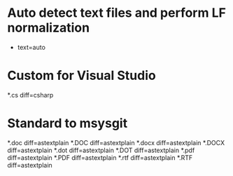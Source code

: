 # Auto detect text files and perform LF normalization
* text=auto
# Custom for Visual Studio
*.cs diff=csharp
# Standard to msysgit
*.doc diff=astextplain
*.DOC diff=astextplain
*.docx diff=astextplain
*.DOCX diff=astextplain
*.dot diff=astextplain
*.DOT diff=astextplain
*.pdf diff=astextplain
*.PDF diff=astextplain
*.rtf diff=astextplain
*.RTF diff=astextplain
